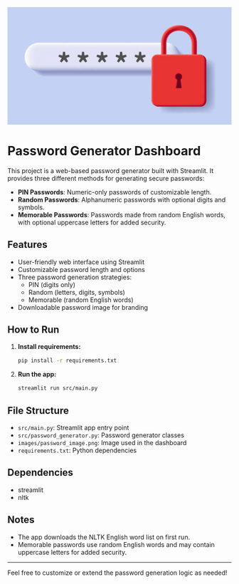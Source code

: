![Dashboard Screenshot](images/password_image.png)
# Password Generator Dashboard

This project is a web-based password generator built with Streamlit. It provides three different methods for generating secure passwords:

- **PIN Passwords**: Numeric-only passwords of customizable length.
- **Random Passwords**: Alphanumeric passwords with optional digits and symbols.
- **Memorable Passwords**: Passwords made from random English words, with optional uppercase letters for added security.

## Features
- User-friendly web interface using Streamlit
- Customizable password length and options
- Three password generation strategies:
  - PIN (digits only)
  - Random (letters, digits, symbols)
  - Memorable (random English words)
- Downloadable password image for branding

## How to Run
1. **Install requirements:**
   ```bash
   pip install -r requirements.txt
   ```
2. **Run the app:**
   ```bash
   streamlit run src/main.py
   ```

## File Structure
- `src/main.py`: Streamlit app entry point
- `src/password_generator.py`: Password generator classes
- `images/password_image.png`: Image used in the dashboard
- `requirements.txt`: Python dependencies

## Dependencies
- streamlit
- nltk

## Notes
- The app downloads the NLTK English word list on first run.
- Memorable passwords use random English words and may contain uppercase letters for added security.



---

Feel free to customize or extend the password generation logic as needed!
